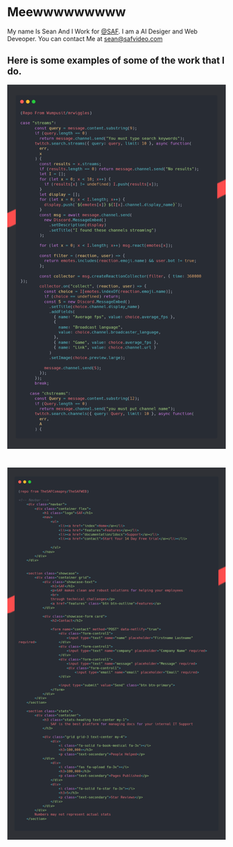 # Meewwwwwwwww
My name Is Sean And I Work for [@SAF](https://github.com/TheSAFComapny). I am a AI Desiger and Web Deveoper. You can contact Me at [sean@safvideo.com](mailto:sean@safvideo.com)
## Here is some examples of some of the work that I do.
![alt text](carbon1.png)
#
![alt text](carbon.png)

